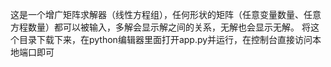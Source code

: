 这是一个增广矩阵求解器（线性方程组），任何形状的矩阵（任意变量数量、任意方程数量）都可以被输入，多解会显示解之间的关系，无解也会显示无解。
将这个目录下载下来，在python编辑器里面打开app.py并运行，在控制台直接访问本地端口即可

